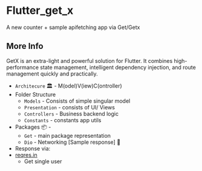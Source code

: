 # Flutter_get_x

A new counter + sample apifetching app via Get/Getx

## More Info

GetX is an extra-light and powerful solution for Flutter. It combines high- performance state management, intelligent dependency injection, and route management quickly and practically.

- `Architecure` 🏛 - M(odel)V(iew)C(ontroller)
- Folder Structure 
  - `Models` - Consists of simple singular model
  - `Presentation` - consists of UI/ Views
  - `Controllers` - Business backend logic
  - `Constants` - constants app utils
- Packages 📦 - 
  - `Get` - main package representation
  - `Dio` - Networking [Sample response] 🔀
- Response via:
- [reqres.in](https://reqres.in/)
  - Get single user 

